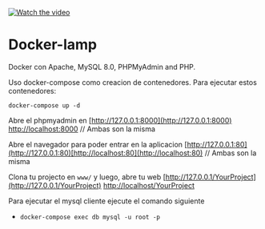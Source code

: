 [![Watch the video](https://miro.medium.com/max/1400/1*-YNY3KLuXt6HIR7h-eIcow.jpeg)]()

# Docker-lamp

Docker con Apache, MySQL 8.0, PHPMyAdmin and PHP.


Uso docker-compose como creacion de contenedores. Para ejecutar estos contenedores:

```
docker-compose up -d
```

Abre el phpmyadmin en [http://127.0.0.1:8000](http://127.0.0.1:8000) [http://localhost:8000](http://localhost:8000) // Ambas son la misma

Abre el navegador para poder entrar en la aplicacion [http://127.0.0.1:80](http://127.0.0.1:80)[http://localhost:80](http://localhost:80) // Ambas son la misma

Clona tu projecto en `www/` y luego, abre tu web [http://127.0.0.1/YourProject](http://127.0.0.1/YourProject) [http://localhost/YourProject](http://localhost/YourProject)

Para ejecutar el mysql cliente ejecute el comando siguiente

- `docker-compose exec db mysql -u root -p` 


